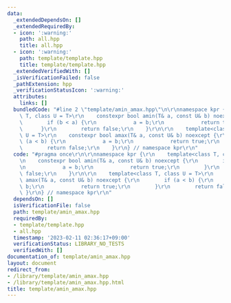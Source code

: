 ```yaml
---
data:
  _extendedDependsOn: []
  _extendedRequiredBy:
  - icon: ':warning:'
    path: all.hpp
    title: all.hpp
  - icon: ':warning:'
    path: template/template.hpp
    title: template/template.hpp
  _extendedVerifiedWith: []
  _isVerificationFailed: false
  _pathExtension: hpp
  _verificationStatusIcon: ':warning:'
  attributes:
    links: []
  bundledCode: "#line 2 \"template/amin_amax.hpp\"\n\r\nnamespace kpr {\r\n    template<class\
    \ T, class U = T>\r\n    constexpr bool amin(T& a, const U& b) noexcept {\r\n\
    \        if (b < a) {\r\n            a = b;\r\n            return true;\r\n  \
    \      }\r\n        return false;\r\n    }\r\n\r\n    template<class T, class\
    \ U = T>\r\n    constexpr bool amax(T& a, const U& b) noexcept {\r\n        if\
    \ (a < b) {\r\n            a = b;\r\n            return true;\r\n        }\r\n\
    \        return false;\r\n    }\r\n} // namespace kpr\r\n"
  code: "#pragma once\r\n\r\nnamespace kpr {\r\n    template<class T, class U = T>\r\
    \n    constexpr bool amin(T& a, const U& b) noexcept {\r\n        if (b < a) {\r\
    \n            a = b;\r\n            return true;\r\n        }\r\n        return\
    \ false;\r\n    }\r\n\r\n    template<class T, class U = T>\r\n    constexpr bool\
    \ amax(T& a, const U& b) noexcept {\r\n        if (a < b) {\r\n            a =\
    \ b;\r\n            return true;\r\n        }\r\n        return false;\r\n   \
    \ }\r\n} // namespace kpr\r\n"
  dependsOn: []
  isVerificationFile: false
  path: template/amin_amax.hpp
  requiredBy:
  - template/template.hpp
  - all.hpp
  timestamp: '2023-02-11 02:36:17+09:00'
  verificationStatus: LIBRARY_NO_TESTS
  verifiedWith: []
documentation_of: template/amin_amax.hpp
layout: document
redirect_from:
- /library/template/amin_amax.hpp
- /library/template/amin_amax.hpp.html
title: template/amin_amax.hpp
---
```


